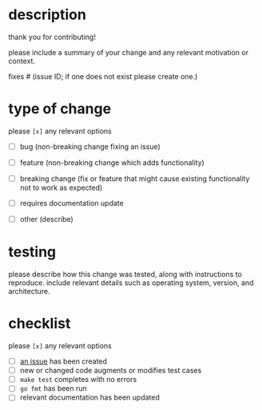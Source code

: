 # description

thank you for contributing!

please include a summary of your change and any relevant motivation or context.

fixes # (issue ID; if one does not exist please create one.)


# type of change

please `[x]` any relevant options

- [ ] bug (non-breaking change fixing an issue)
- [ ] feature (non-breaking change which adds functionality)
- [ ] breaking change (fix or feature that might cause existing functionality not to work as expected)
- [ ] requires documentation update
- [ ] other (describe)


# testing

please describe how this change was tested, along with instructions to reproduce.
include relevant details such as operating system, version, and architecture.


# checklist

please `[x]` any relevant options

- [ ] [an issue](https://github.com/rhenning/terrajux/issues) has been created
- [ ] new or changed code augments or modifies test cases
- [ ] `make test` completes with no errors
- [ ] `go fmt` has been run
- [ ] relevant documentation has been updated
